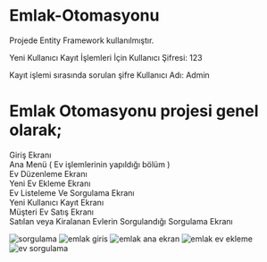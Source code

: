 # Emlak-Otomasyonu

Projede Entity Framework kullanılmıştır.

Yeni Kullanıcı Kayıt İşlemleri İçin Kullanıcı Şifresi:  123<br>

Kayıt işlemi sırasında sorulan şifre Kullanıcı Adı: Admin<br>

# Emlak Otomasyonu projesi genel olarak;

Giriş Ekranı <br>
Ana Menü ( Ev işlemlerinin yapıldığı bölüm ) <br>
Ev Düzenleme Ekranı<br>
Yeni Ev Ekleme Ekranı<br>
Ev Listeleme Ve Sorgulama Ekranı<br>
Yeni Kullanıcı Kayıt Ekranı<br>
Müşteri Ev Satış Ekranı<br>
Satılan veya Kiralanan Evlerin Sorgulandığı Sorgulama Ekranı<br>


![sorgulama](https://user-images.githubusercontent.com/11722320/165943152-baf48801-5583-431d-96ce-cc9960d3409f.png)
![emlak giris](https://user-images.githubusercontent.com/11722320/165943155-e5443bf5-a2bf-45a6-a665-30d547471119.png)
![emlak ana ekran](https://user-images.githubusercontent.com/11722320/165943157-12d01afd-9542-4b21-8dbe-e4699697a54a.png)
![emlak  ev ekleme](https://user-images.githubusercontent.com/11722320/165943159-b94f0c7e-dd6d-40fc-8915-ec377559cc5f.png)
![ev sorgulama](https://user-images.githubusercontent.com/11722320/165943161-259f9720-c7ac-4161-ad2e-d7c9a064de44.png)
